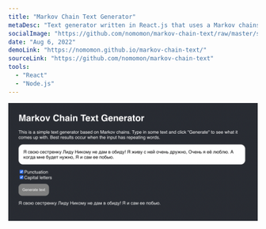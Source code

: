 ```yaml
---
title: "Markov Chain Text Generator"
metaDesc: "Text generator written in React.js that uses a Markov chains to generate text based on a given input."
socialImage: "https://github.com/nomomon/markov-chain-text/raw/master/screenshot.png"
date: "Aug 6, 2022"
demoLink: "https://nomomon.github.io/markov-chain-text/"
sourceLink: "https://github.com/nomomon/markov-chain-text"
tools:
  - "React"
  - "Node.js"
---
```


![banner](https://github.com/nomomon/markov-chain-text/raw/master/screenshot.png)

